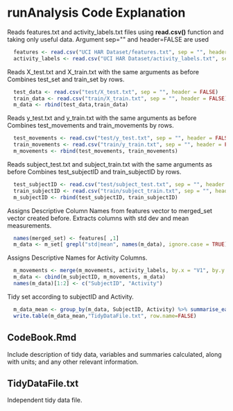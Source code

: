 # runAnalysis Code Explanation

Reads features.txt and activity_labels.txt files using __read.csv()__ function and taking only useful data.
Argument sep="" and header=FALSE are used

```R
  features <- read.csv("UCI HAR Dataset/features.txt", sep = "", header = FALSE)[2]
  activity_labels <- read.csv("UCI HAR Dataset/activity_labels.txt", sep = "", header = FALSE)
``` 

Reads X_test.txt and X_train.txt with the same arguments as before
Combines test_set and train_set by rows.

```R
  test_data <- read.csv("test/X_test.txt", sep = "", header = FALSE)
  train_data <- read.csv("train/X_train.txt", sep = "", header = FALSE)
  m_data <- rbind(test_data,train_data)   
```

Reads y_test.txt and y_train.txt with the same arguments as before
Combines test_movements and train_movements by rows.

```R
  test_movements <- read.csv("test/y_test.txt", sep = "", header = FALSE)
  train_movements <- read.csv("train/y_train.txt", sep = "", header = FALSE)
  m_movements <- rbind(test_movements, train_movements)
```

Reads subject_test.txt and subject_train.txt with the same arguments as before
Combines test_subjectID and train_subjectID by rows.

```R
  test_subjectID <- read.csv("test/subject_test.txt", sep = "", header = FALSE)
  train_subjectID <- read.csv("train/subject_train.txt", sep = "", header = FALSE)
  m_subjectID <- rbind(test_subjectID, train_subjectID)
```

Assigns Descriptive Column Names from features vector to merged_set vector created before.
Extracts columns with std dev and mean measurements.

```R
  names(merged_set) <- features[ ,1]
  m_data <- m_set[ grepl("std|mean", names(m_data), ignore.case = TRUE) ]  
```

Assigns Descriptive Names for Activity Columns.

```R
  m_movements <- merge(m_movements, activity_labels, by.x = "V1", by.y = "V1")[2]
  m_data <- cbind(m_subjectID, m_movements, m_data)
  names(m_data)[1:2] <- c("SubjectID", "Activity")
```

Tidy set according to subjectID and Activity.

```R
  m_data_mean <- group_by(m_data, SubjectID, Activity) %>% summarise_each(funs(mean))
  write.table(m_data_mean,"TidyDataFile.txt", row.name=FALSE)
```            

## CodeBook.Rmd
Include description of tidy data,
variables and summaries calculated, along with units; and any other relevant information.

## TidyDataFile.txt
Independent tidy data file.

